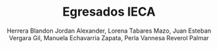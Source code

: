 ---
title: Egresados IECA
author: Herrera Blandon Jordan Alexander, Lorena Tabares Mazo, Juan Esteban Vergara Gil, Manuela Echavarria Zapata, Perla Vannesa Reverol Palmar
img: aprendiendo-git.jpg
developedyear: 2024
description: Proyecto para mostrar información importante sobre y para los egresados de la IECA.
get:
   git: https://github.com/IECA-Desarrollo/egresados-ieca-2024
   site: https://drive.google.com/drive/folders/1G5fSDknr6OuQVWMi2g8OJi6WNJ9xp9Js
---